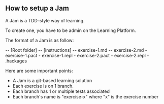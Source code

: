## How to setup a Jam

A Jam is a TDD-style way of learning. 

To create one, you have to be admin on the Learning Platform.

The format of a Jam is as follow:

-- [Root folder]
    -- [instructions]
        -- exercise-1.md
        -- exercise-2.md
    - exercise-1.pact
    - exercise-1.repl
    - exercise-2.pact
    - exercise-2.repl
    - .hackages

Here are some important points:
- A Jam is a git-based learning solution
- Each exercise is on 1 branch.
- Each branch has 1 or multiple tests associated
- Each branch's name is "exercise-x" where "x" is the exercise number